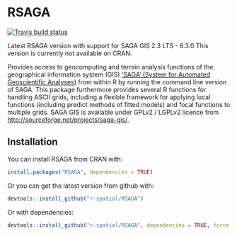 
<!-- README.md is generated from README.Rmd. Please edit that file -->

# RSAGA

[![Travis build
status](https://travis-ci.org/r-spatial/RSAGA.svg?branch=master)](https://travis-ci.org/r-spatial/RSAGA)

Latest RSAGA version with support for SAGA GIS 2.3 LTS - 6.3.0 This
version is currently not available on CRAN.

Provides access to geocomputing and terrain analysis functions of the
geographical information system (GIS) [‘SAGA’ (System for Automated
Geoscientific Analyses)](http://saga-gis.org/en/index.html) from within
R by running the command line version of SAGA. This package furthermore
provides several R functions for handling ASCII grids, including a
flexible framework for applying local functions (including predict
methods of fitted models) and focal functions to multiple grids. SAGA
GIS is available under GPLv2 / LGPLv2 licence from
<http://sourceforge.net/projects/saga-gis/>.

## Installation

You can install RSAGA from CRAN with:

``` r
install.packages("RSAGA", dependencies = TRUE)
```

Or you can get the latest version from github with:

``` r
devtools::install_github("r-spatial/RSAGA")
```

Or with
dependencies:

``` r
devtools::install_github("r-spatial/RSAGA", dependencies = TRUE, force = TRUE)
```
